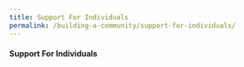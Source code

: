 ```yaml
---
title: Support For Individuals
permalink: /building-a-community/support-for-individuals/
---
```


#### **Support For Individuals**
